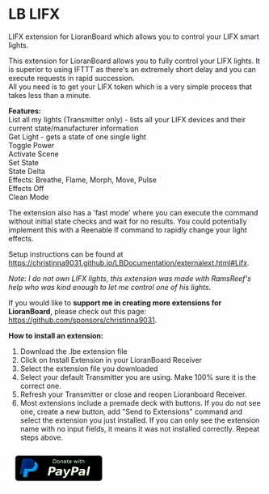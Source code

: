# LB LIFX         
 LIFX extension for LioranBoard which allows you to control your LIFX smart lights.

This extension for LioranBoard allows you to fully control your LIFX lights. It is superior to using IFTTT as there's an extremely short delay and you can execute requests in rapid succession.       
All you need is to get your LIFX token which is a very simple process that takes less than a minute.       

**Features:**      
List all my lights (Transmitter only) - lists all your LIFX devices and their current state/manufacturer information       
Get Light - gets a state of one single light    
Toggle Power    
Activate Scene      
Set State     
State Delta     
Effects: Breathe, Flame, Morph, Move, Pulse     
Effects Off      
Clean Mode      

The extension also has a 'fast mode' where you can execute the command without initial state checks and wait for no results. You could potentially implement this with a Reenable If command to rapidly change your light effects. 

Setup instructions can be found at https://christinna9031.github.io/LBDocumentation/externalext.html#Lifx. 

*Note: I do not own LIFX lights, this extension was made with RamsReef's help who was kind enough to let me control one of his lights.* 

If you would like to **support me in creating more extensions for LioranBoard**, please check out this page: https://github.com/sponsors/christinna9031.

**How to install an extension:**
1. Download the .lbe extension file
2. Click on Install Extension in your LioranBoard Receiver
3. Select the extension file you downloaded 
4. Select your default Transmitter you are using. Make 100% sure it is the correct one. 
5. Refresh your Transmitter or close and reopen Lioranboard Receiver. 
6. Most extensions include a premade deck with buttons. If you do not see one, create a new button, add "Send to Extensions" command and select the extension you just installed. If you can only see the extension name with no input fields, it means it was not installed correctly. Repeat steps above.    

[![](https://github.com/christinna9031/LioranBoard-Files/blob/main/img/paypal.png?raw=true)](https://www.paypal.com/cgi-bin/webscr?cmd=_s-xclick&hosted_button_id=3YWXYQE3HKWHQ)

